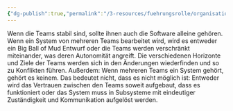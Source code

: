 ```yaml
---
{"dg-publish":true,"permalink":"/3-resources/fuehrungsrolle/organisationsstruktur/team-topologies/software-ownership/","created":"2024-04-28T15:51:06.107+02:00","updated":"2024-04-29T07:29:30.904+02:00"}
---
```



Wenn die Teams stabil sind, sollte ihnen auch die Software alleine gehören. Wenn ein System von mehreren Teams bearbeitet wird, wird es entweder ein Big Ball of Mud Entwurf oder die Teams werden verschränkt miteinander, was deren Autonomität angreift.
Die verschiedenen Horizonte und Ziele der Teams werden sich in den Änderungen wiederfinden und so zu Konflikten führen. Außerdem: Wenn mehreren Teams ein System gehört, gehört es keinem. Das bedeutet nicht, dass es nicht möglich ist: Entweder wird das Vertrauen zwischen den Teams soweit aufgebaut, dass es funktioniert oder das System muss in Subsysteme mit eindeutiger Zuständigkeit und Kommunikation aufgelöst werden.
